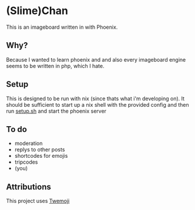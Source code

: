 # (Slime)Chan

This is an imageboard written in with Phoenix.

## Why?

Because I wanted to learn phoenix and and also every imageboard engine seems to be written in php, which I hate.

## Setup

This is designed to be run with nix (since thats what i'm developing on). It should be sufficient to start up a nix shell with the provided config and then run [setup.sh](/setup.sh) and start the phoenix server

## To do

- moderation
- replys to other posts
- shortcodes for emojis
- tripcodes
- (you)

## Attributions

This project uses [Twemoji](https://twemoji.twitter.com/)
